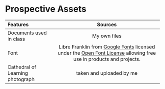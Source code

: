 # Prospective Assets
| Features      | Sources    |
| :------------- | :----------: |
|  Documents used in class |  My own files  |
|  Font | Libre Franklin from [Google Fonts](https://fonts.google.com/specimen/Libre+Franklin?preview.text=An%20Honest%20Review%20of%20Every%20Class%20I%20Have%20Taken%20&preview.text_type=custom#license) licensed under the [Open Font License](https://scripts.sil.org/cms/scripts/page.php?site_id=nrsi&id=OFL) allowing free use in products and projects. |
|  Cathedral of Learning photograph |  taken and uploaded by me  |
